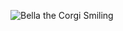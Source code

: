 ![Bella the Corgi Smiling](https://user-images.githubusercontent.com/67303923/85928405-4dd7eb00-b872-11ea-92bf-6c28b8aa56cb.jpg)
